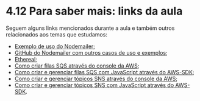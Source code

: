 # 4.12 Para saber mais: links da aula
Seguem alguns links mencionados durante a aula e também outros relacionados aos temas que estudamos:

- [Exemplo de uso do Nodemailer](https://nodemailer.com/about/);
- [GitHub do Nodemailer com outros casos de uso e exemplos](https://github.com/nodemailer/nodemailer/tree/master/examples);
- [Ethereal](https://ethereal.email/);
- [Como criar filas SQS através do console da AWS](https://docs.aws.amazon.com/AWSSimpleQueueService/latest/SQSDeveloperGuide/sqs-getting-started.html);
- [Como criar e gerenciar filas SQS com JavaScript através do AWS-SDK](https://docs.aws.amazon.com/sdk-for-javascript/v3/developer-guide/sqs-examples.html);
- [Como criar e gerenciar tópicos SNS através do console da AWS](https://docs.aws.amazon.com/sns/latest/dg/sns-configuring.html);
- [Como criar e gerenciar tópicos SNS com JavaScript através do AWS-SDK](https://docs.aws.amazon.com/sdk-for-javascript/v3/developer-guide/sns-examples.html).